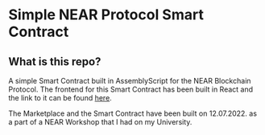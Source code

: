 # Simple NEAR Protocol Smart Contract

## What is this repo?

A simple Smart Contract built in AssemblyScript for the NEAR Blockchain Protocol.
The frontend for this Smart Contract has been built in React and the link to it can be found [here](https://github.com/bilaldrndo/near_web3_marketplace).

The Marketplace and the Smart Contract have been built on 12.07.2022. as a part of a NEAR Workshop that I had on my University.

